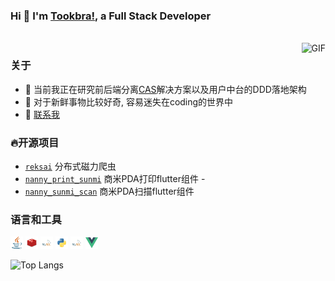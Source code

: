 ### Hi 👋 I'm [Tookbra!](https://tookbra.org), a Full Stack Developer
<br/>

  <img align="right" alt="GIF" src="https://media.giphy.com/media/3o7aCZVnVV2efQgIko/giphy.gif" />

### 关于
- 🚀 当前我正在研究前后端分离[CAS](https://en.wikipedia.org/wiki/Central_Authentication_Service)解决方案以及用户中台的DDD落地架构
- 👀 对于新鲜事物比较好奇, 容易迷失在coding的世界中
- 💬 [联系我](mailto:tookbra@gmail.com)

### 🔥开源项目
- [`reksai`](https://github.com/tookbra/reksai) 分布式磁力爬虫    
- [`nanny_print_sunmi`](https://github.com/tookbra/nanny_print_sunmi) 商米PDA打印flutter组件    -
- [`nanny_sunmi_scan`](https://github.com/tookbra/nanny_sunmi_scan) 商米PDA扫描flutter组件    
  
### 语言和工具

<code><img height="20" src="https://raw.githubusercontent.com/github/explore/80688e429a7d4ef2fca1e82350fe8e3517d3494d/topics/java/java.png"></code>
<code><img height="20" src="https://raw.githubusercontent.com/github/explore/80688e429a7d4ef2fca1e82350fe8e3517d3494d/topics/redis/redis.png"></code>
<code><img height="20" src="https://raw.githubusercontent.com/github/explore/80688e429a7d4ef2fca1e82350fe8e3517d3494d/topics/mysql/mysql.png"></code>
<code><img height="20" src="https://raw.githubusercontent.com/github/explore/80688e429a7d4ef2fca1e82350fe8e3517d3494d/topics/python/python.png"></code>
<code><img height="20" src="https://raw.githubusercontent.com/github/explore/80688e429a7d4ef2fca1e82350fe8e3517d3494d/topics/mysql/mysql.png"></code>
<code><img height="20" src="https://raw.githubusercontent.com/github/explore/80688e429a7d4ef2fca1e82350fe8e3517d3494d/topics/vue/vue.png"></code>

![Top Langs](https://github-readme-stats.vercel.app/api/top-langs/?username=anuraghazra)
